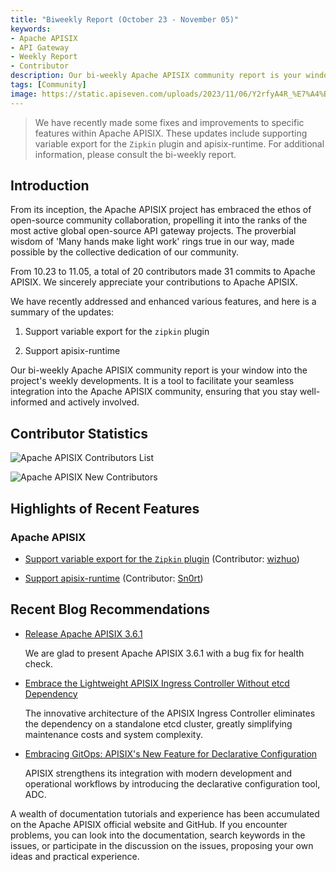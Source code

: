 ```yaml
---
title: "Biweekly Report (October 23 - November 05)"
keywords: 
- Apache APISIX
- API Gateway
- Weekly Report
- Contributor
description: Our bi-weekly Apache APISIX community report is your window into the project's weekly developments. It is a tool to facilitate your seamless integration into the Apache APISIX community, ensuring that you stay well-informed and actively involved.
tags: [Community]
image: https://static.apiseven.com/uploads/2023/11/06/Y2rfyA4R_%E7%A4%BE%E5%8C%BA%E5%8F%8C%E5%91%A8%E6%8A%A5-%E5%85%AC%E4%BC%97%E5%8F%B7%E5%A4%B4%E5%9B%BE-%E8%8B%B1%E6%96%87-11.06.png
---
```


> We have recently made some fixes and improvements to specific features within Apache APISIX. These updates include supporting variable export for the `Zipkin` plugin and apisix-runtime. For additional information, please consult the bi-weekly report.
<!--truncate-->

## Introduction

From its inception, the Apache APISIX project has embraced the ethos of open-source community collaboration, propelling it into the ranks of the most active global open-source API gateway projects. The proverbial wisdom of 'Many hands make light work' rings true in our way, made possible by the collective dedication of our community.

From 10.23 to 11.05, a total of 20 contributors made 31 commits to Apache APISIX. We sincerely appreciate your contributions to Apache APISIX.

We have recently addressed and enhanced various features, and here is a summary of the updates:

1. Support variable export for the `zipkin` plugin
  
2. Support apisix-runtime

Our bi-weekly Apache APISIX community report is your window into the project's weekly developments. It is a tool to facilitate your seamless integration into the Apache APISIX community, ensuring that you stay well-informed and actively involved.

## Contributor Statistics

![Apache APISIX Contributors List](https://static.apiseven.com/uploads/2023/11/06/KIq2vqua_11.06-Contributors.png)

![Apache APISIX New Contributors](https://static.apiseven.com/uploads/2023/11/06/YPE25fUK_11.06-New.png)

## Highlights of Recent Features

### Apache APISIX

- [Support variable export for the `Zipkin` plugin](https://github.com/apache/apisix/pull/10361) (Contributor: [wizhuo](https://github.com/wizhuo))

- [Support apisix-runtime](https://github.com/apache/apisix/pull/10427) (Contributor: [Sn0rt](https://github.com/Sn0rt))

## Recent Blog Recommendations

- [Release Apache APISIX 3.6.1](https://apisix.apache.org/blog/2023/11/01/release-apache-apisix-3.6.1/)

  We are glad to present Apache APISIX 3.6.1 with a bug fix for health check.

- [Embrace the Lightweight APISIX Ingress Controller Without etcd Dependency](https://apisix.apache.org/blog/2023/10/18/ingress-apisix/)

  The innovative architecture of the APISIX Ingress Controller eliminates the dependency on a standalone etcd cluster, greatly simplifying maintenance costs and system complexity.

- [Embracing GitOps: APISIX's New Feature for Declarative Configuration](https://apisix.apache.org/blog/2023/10/07/apisix-gitops-adc/)

  APISIX strengthens its integration with modern development and operational workflows by introducing the declarative configuration tool, ADC.

A wealth of documentation tutorials and experience has been accumulated on the Apache APISIX official website and GitHub. If you encounter problems, you can look into the documentation, search keywords in the issues, or participate in the discussion on the issues, proposing your own ideas and practical experience.
